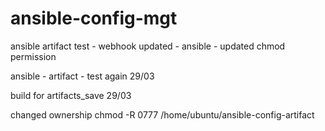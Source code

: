 # ansible-config-mgt

ansible artifact test - webhook updated - ansible - updated chmod permission

ansible - artifact - test again 29/03

build for artifacts_save 29/03

changed ownership
chmod -R 0777 /home/ubuntu/ansible-config-artifact

